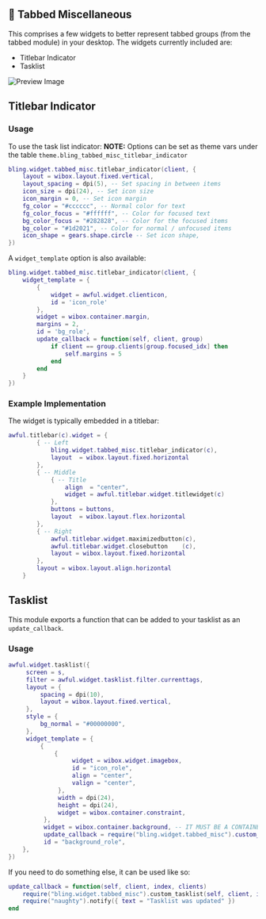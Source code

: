 ## 🧱 Tabbed Miscellaneous <!-- {docsify-ignore} -->

This comprises a few widgets to better represent tabbed groups (from the tabbed module) in your desktop.
The widgets currently included are:

- Titlebar Indicator
- Tasklist

![Preview Image](https://i.imgur.com/ZeYSrxY.png)

## Titlebar Indicator

### Usage

To use the task list indicator:
**NOTE:** Options can be set as theme vars under the table `theme.bling_tabbed_misc_titlebar_indicator`

```lua
bling.widget.tabbed_misc.titlebar_indicator(client, {
    layout = wibox.layout.fixed.vertical,
    layout_spacing = dpi(5), -- Set spacing in between items
    icon_size = dpi(24), -- Set icon size
    icon_margin = 0, -- Set icon margin
    fg_color = "#cccccc", -- Normal color for text
    fg_color_focus = "#ffffff", -- Color for focused text
    bg_color_focus = "#282828", -- Color for the focused items
    bg_color = "#1d2021", -- Color for normal / unfocused items
    icon_shape = gears.shape.circle -- Set icon shape,
})
```

A `widget_template` option is also available:

```lua
bling.widget.tabbed_misc.titlebar_indicator(client, {
    widget_template = {
        {
            widget = awful.widget.clienticon,
            id = 'icon_role'
        },
        widget = wibox.container.margin,
        margins = 2,
        id = 'bg_role',
        update_callback = function(self, client, group)
            if client == group.clients[group.focused_idx] then
                self.margins = 5
            end
        end
    }
})
```

### Example Implementation

The widget is typically embedded in a titlebar:

```lua
awful.titlebar(c).widget = {
        { -- Left
            bling.widget.tabbed_misc.titlebar_indicator(c),
            layout  = wibox.layout.fixed.horizontal
        },
        { -- Middle
            { -- Title
                align  = "center",
                widget = awful.titlebar.widget.titlewidget(c)
            },
            buttons = buttons,
            layout  = wibox.layout.flex.horizontal
        },
        { -- Right
            awful.titlebar.widget.maximizedbutton(c),
            awful.titlebar.widget.closebutton    (c),
            layout = wibox.layout.fixed.horizontal
        },
        layout = wibox.layout.align.horizontal
    }
```

## Tasklist

This module exports a function that can be added to your tasklist as an `update_callback`.

### Usage

```lua
awful.widget.tasklist({
     screen = s,
     filter = awful.widget.tasklist.filter.currenttags,
     layout = {
         spacing = dpi(10),
         layout = wibox.layout.fixed.vertical,
     },
     style = {
         bg_normal = "#00000000",
     },
     widget_template = {
         {
             {
                  widget = wibox.widget.imagebox,
                  id = "icon_role",
                  align = "center",
                  valign = "center",
              },
              width = dpi(24),
              height = dpi(24),
              widget = wibox.container.constraint,
          },
          widget = wibox.container.background, -- IT MUST BE A CONTAINER WIDGET AS THAT IS WHAT THE FUNCTION EXPECTS
          update_callback = require("bling.widget.tabbed_misc").custom_tasklist,
          id = "background_role",
    },
})
```

If you need to do something else, it can be used like so:

```lua
update_callback = function(self, client, index, clients)
    require("bling.widget.tabbed_misc").custom_tasklist(self, client, index, clients)
    require("naughty").notify({ text = "Tasklist was updated" })
end
```
